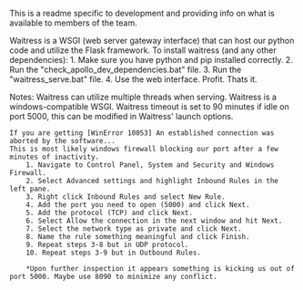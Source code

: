 This is a readme specific to development and providing info on what is available to members of the team.

Waitress is a WSGI (web server gateway interface) that can host our python code and utilize the Flask framework.
To install waitress (and any other dependencies):
    1. Make sure you have python and pip installed correctly.
    2. Run the "check_apollo_dev_dependencies.bat" file.
    3. Run the "waitress_serve.bat" file.
    4. Use the web interface. Profit. Thats it.

Notes: Waitress can utilize multiple threads when serving. Waitress is a windows-compatible WSGI. Waitress timeout is set to 90 minutes if idle on port 5000, this can be modified in Waitress' launch options.

    If you are getting [WinError 10053] An established connection was aborted by the software...
    This is most likely windows firewall blocking our port after a few minutes of inactivity.
        1. Navigate to Control Panel, System and Security and Windows Firewall.
        2. Select Advanced settings and highlight Inbound Rules in the left pane.
        3. Right click Inbound Rules and select New Rule.
        4. Add the port you need to open (5000) and click Next.
        5. Add the protocol (TCP) and click Next.
        6. Select Allow the connection in the next window and hit Next.
        7. Select the network type as private and click Next.
        8. Name the rule something meaningful and click Finish.
        9. Repeat steps 3-8 but in UDP protocol.
        10. Repeat steps 3-9 but in Outbound Rules.

        *Upon further inspection it appears something is kicking us out of port 5000. Maybe use 8090 to minimize any conflict.